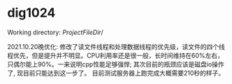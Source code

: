 # dig1024
Working directory:
$ProjectFileDir$/

2021.10.20晚优化: 修改了读文件线程和处理数据线程的优先级，读文件的四个线程优先，但是提升并不明显。CPU利用率还是很一般，长时间维持在60%左右，只偶尔能上90%。一来说明cpp性能足够强悍; 其次目前的瓶颈应该是磁盘io操作了, 现目前只能达到这一步了。
目前测试服务器上跑完成大概需要210秒的样子。
